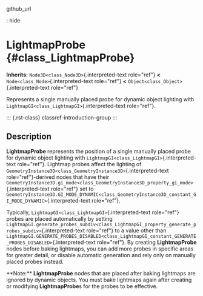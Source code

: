 github_url

:   hide

# LightmapProbe {#class_LightmapProbe}

**Inherits:** `Node3D<class_Node3D>`{.interpreted-text role="ref"}
**\<** `Node<class_Node>`{.interpreted-text role="ref"} **\<**
`Object<class_Object>`{.interpreted-text role="ref"}

Represents a single manually placed probe for dynamic object lighting
with `LightmapGI<class_LightmapGI>`{.interpreted-text role="ref"}.

::: {.rst-class}
classref-introduction-group
:::

## Description

**LightmapProbe** represents the position of a single manually placed
probe for dynamic object lighting with
`LightmapGI<class_LightmapGI>`{.interpreted-text role="ref"}. Lightmap
probes affect the lighting of
`GeometryInstance3D<class_GeometryInstance3D>`{.interpreted-text
role="ref"}-derived nodes that have their
`GeometryInstance3D.gi_mode<class_GeometryInstance3D_property_gi_mode>`{.interpreted-text
role="ref"} set to
`GeometryInstance3D.GI_MODE_DYNAMIC<class_GeometryInstance3D_constant_GI_MODE_DYNAMIC>`{.interpreted-text
role="ref"}.

Typically, `LightmapGI<class_LightmapGI>`{.interpreted-text role="ref"}
probes are placed automatically by setting
`LightmapGI.generate_probes_subdiv<class_LightmapGI_property_generate_probes_subdiv>`{.interpreted-text
role="ref"} to a value other than
`LightmapGI.GENERATE_PROBES_DISABLED<class_LightmapGI_constant_GENERATE_PROBES_DISABLED>`{.interpreted-text
role="ref"}. By creating **LightmapProbe** nodes before baking
lightmaps, you can add more probes in specific areas for greater detail,
or disable automatic generation and rely only on manually placed probes
instead.

\*\*Note:\*\* **LightmapProbe** nodes that are placed after baking
lightmaps are ignored by dynamic objects. You must bake lightmaps again
after creating or modifying **LightmapProbe**s for the probes to be
effective.
